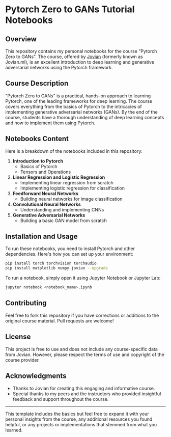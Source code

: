
# Pytorch Zero to GANs Tutorial Notebooks

## Overview
This repository contains my personal notebooks for the course "Pytorch Zero to GANs". The course, offered by [Jovian](https://jovian.com) (formerly known as Jovian.ml), is an excellent introduction to deep learning and generative adversarial networks using the Pytorch framework.

## Course Description
"Pytorch Zero to GANs" is a practical, hands-on approach to learning Pytorch, one of the leading frameworks for deep learning. The course covers everything from the basics of Pytorch to the intricacies of implementing generative adversarial networks (GANs). By the end of the course, students have a thorough understanding of deep learning concepts and how to implement them using Pytorch.

## Notebooks Content
Here is a breakdown of the notebooks included in this repository:

1. **Introduction to Pytorch**
   - Basics of Pytorch
   - Tensors and Operations
2. **Linear Regression and Logistic Regression**
   - Implementing linear regression from scratch
   - Implementing logistic regression for classification
3. **Feedforward Neural Networks**
   - Building neural networks for image classification
4. **Convolutional Neural Networks**
   - Understanding and implementing CNNs
5. **Generative Adversarial Networks**
   - Building a basic GAN model from scratch

## Installation and Usage
To run these notebooks, you need to install Pytorch and other dependencies. Here's how you can set up your environment:

```bash
pip install torch torchvision torchaudio
pip install matplotlib numpy jovian --upgrade
```

To run a notebook, simply open it using Jupyter Notebook or Jupyter Lab:

```bash
jupyter notebook <notebook_name>.ipynb
```

## Contributing
Feel free to fork this repository if you have corrections or additions to the original course material. Pull requests are welcome!

## License
This project is free to use and does not include any course-specific data from Jovian. However, please respect the terms of use and copyright of the course provider.

## Acknowledgments
- Thanks to Jovian for creating this engaging and informative course.
- Special thanks to my peers and the instructors who provided insightful feedback and support throughout the course.

---

This template includes the basics but feel free to expand it with your personal insights from the course, any additional resources you found helpful, or any projects or implementations that stemmed from what you learned.
